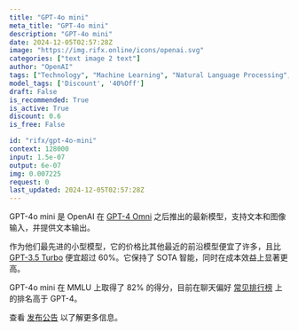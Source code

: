 ```yaml
---
title: "GPT-4o mini"
meta_title: "GPT-4o mini"
description: "GPT-4o mini"
date: 2024-12-05T02:57:28Z
image: "https://img.rifx.online/icons/openai.svg"
categories: ["text image 2 text"]
author: "OpenAI"
tags: ["Technology", "Machine Learning", "Natural Language Processing", "Generative AI", "Chatbots", "Discount", "40%Off"]
model_tags: ['Discount', '40%Off']
draft: False
is_recommended: True
is_active: True
discount: 0.6
is_free: False

id: "rifx/gpt-4o-mini"
context: 128000
input: 1.5e-07
output: 6e-07
img: 0.007225
request: 0
last_updated: 2024-12-05T02:57:28Z
---
```


GPT-4o mini 是 OpenAI 在 [GPT-4 Omni](/openai/gpt-4o) 之后推出的最新模型，支持文本和图像输入，并提供文本输出。

作为他们最先进的小型模型，它的价格比其他最近的前沿模型便宜了许多，且比 [GPT-3.5 Turbo](/openai/gpt-3.5-turbo) 便宜超过 60%。它保持了 SOTA 智能，同时在成本效益上显著更高。

GPT-4o mini 在 MMLU 上取得了 82% 的得分，目前在聊天偏好 [常见排行榜](https://arena.lmsys.org/) 上的排名高于 GPT-4。

查看 [发布公告](https://openai.com/index/gpt-4o-mini-advancing-cost-efficient-intelligence/) 以了解更多信息。


